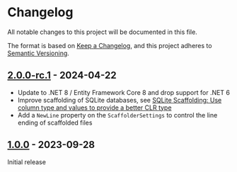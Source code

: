 # Changelog

All notable changes to this project will be documented in this file.

The format is based on [Keep a Changelog](https://keepachangelog.com/en/1.0.0/), and this project adheres to [Semantic Versioning](https://semver.org/spec/v2.0.0.html).

## [2.0.0-rc.1][2.0.0-rc.1] - 2024-04-22

* Update to .NET 8 / Entity Framework Core 8 and drop support for .NET 6
* Improve scaffolding of SQLite databases, see [SQLite Scaffolding: Use column type and values to provide a better CLR type](https://github.com/dotnet/efcore/pull/30816)
* Add a `NewLine` property on the `ScaffolderSettings` to control the line ending of scaffolded files

## [1.0.0][1.0.0] - 2023-09-28

Initial release

[2.0.0-rc.1]: https://github.com/0xced/EFCore.Scaffolding/compare/1.0.0...2.0.0-rc.1
[1.0.0]: https://github.com/0xced/EFCore.Scaffolding/releases/tag/1.0.0
